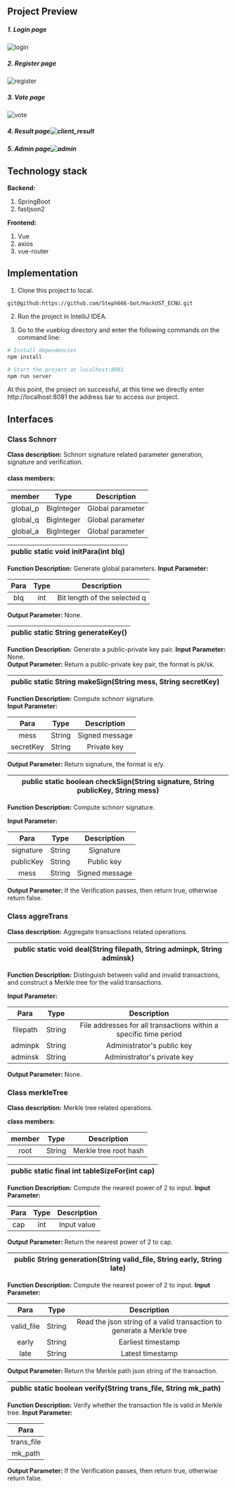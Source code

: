## Project Preview

##### 1. Login page

![login](img/login.png)

##### 2. Register page

![register](img/register.png)

##### 3. Vote page

![vote](C:\Users\stephana\Documents\黑客松\运行图\vote.png)

##### 4. Result page![client_result](img/client_result.png)

##### 5. Admin page![admin](img/admin.png)

## Technology stack

**Backend:**

1. SpringBoot
2. fastjson2

**Frontend:**

1. Vue
2. axios
3. vue-router



## Implementation

1. Clone this project to local. 

```git
git@github:https://github.com/Steph666-bot/HackUST_ECNU.git
```

2. Run the project in IntelliJ IDEA. 

3. Go to the vueblog directory and enter the following commands on the command line:

```bash
# Install dependencies
npm install

# Start the project at localhost:8081
npm run server
```

At this point, the project on successful, at this time we directly enter http://localhost:8081 the address bar to access our project. 

## Interfaces

### Class Schnorr

**Class description:** Schnorr signature related parameter generation, signature and verification.

#### class members:

|  member  |    Type    |   Description    |
| :------: | :--------: | :--------------: |
| global_p | BigInteger | Global parameter |
| global_q | BigInteger | Global parameter |
| global_a | BigInteger | Global parameter |


| public static void initPara(int blq) |
| ------------------------------------ |

**Function Description:** Generate global parameters. 
**Input Parameter:**                                  

| Para | Type |         Description          |
| :--: | :--: | :--------------------------: |
| blq  | int  | Bit length of the selected q |

**Output Parameter:** None.                           

| public static String generateKey() |
| ---------------------------------- |

**Function Description:** Generate a public-private key pair. 
 **Input Parameter:** None.                                   
 **Output Parameter:** Return a public-private key pair, the format is pk/sk. 

| public static String makeSign(String mess, String secretKey) |
| ------------------------------------------------------------ |

**Function Description:** Compute schnorr signature.         
**Input Parameter:**                                         

|   Para    |  Type  |  Description   |
| :-------: | :----: | :------------: |
|   mess    | String | Signed message |
| secretKey | String |  Private key   |

**Output Parameter:** Return signature, the format is e/y.   



| public static boolean checkSign(String signature, String publicKey, String mess) |
| ------------------------------------------------------------ |

**Function Description:** Compute schnorr signature.         

**Input Parameter:**

|   Para    |  Type  |  Description   |
| :-------: | :----: | :------------: |
| signature | String |   Signature    |
| publicKey | String |   Public key   |
|   mess    | String | Signed message |

**Output Parameter:** If the Verification passes, then return true, otherwise return false. 

### Class aggreTrans

**Class description:** Aggregate transactions related operations.

| public static void deal(String filepath, String adminpk, String adminsk) |
| ------------------------------------------------------------ |

**Function Description:** Distinguish between valid and invalid transactions, and construct a Merkle tree for the valid transactions. 

 **Input Parameter:**                                         

|   Para   |  Type  |                         Description                          |
| :------: | :----: | :----------------------------------------------------------: |
| filepath | String | File addresses for all transactions within a specific time period |
| adminpk  | String |                  Administrator's public key                  |
| adminsk  | String |                 Administrator's private key                  |

**Output Parameter:** None.                                  

### Class merkleTree

**Class description:** Merkle tree related operations.


**class members:**

| member |  Type  |      Description      |
| :----: | :----: | :-------------------: |
|  root  | String | Merkle tree root hash |



| public static final int tableSizeFor(int cap) |
| --------------------------------------------- |

 **Function Description:** Compute the nearest power of 2 to input. 
 **Input Parameter:**                                         

| Para | Type | Description |
| :--: | :--: | :---------: |
| cap  | int  | Input value |

 **Output Parameter:** Return the nearest power of 2 to cap.  

| public String generation(String valid_file, String early, String late) |
| ------------------------------------------------------------ |

 **Function Description:** Compute the nearest power of 2 to input. 
 **Input Parameter:**                                         

|    Para    |  Type  |                         Description                          |
| :--------: | :----: | :----------------------------------------------------------: |
| valid_file | String | Read the json string of a valid transaction to generate a Merkle tree |
|   early    | String |                      Earliest timestamp                      |
|    late    | String |                       Latest timestamp                       |

 **Output Parameter:** Return the Merkle path json string of the transaction. 



| public static boolean verify(String trans_file, String mk_path) |
| ------------------------------------------------------------ |

 **Function Description:** Verify whether the transaction file is valid in Merkle tree. 
**Input Parameter:**                                         

|    Para    |
| :--------: |
| trans_file |
|  mk_path   |

**Output Parameter:** If the Verification passes, then return true, otherwise return false. 

